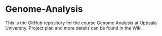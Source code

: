 # Genome-Analysis
This is the GitHub repository for the course Genome Analysis at Uppsala University.
 Project plan and more details can be found in the Wiki.
